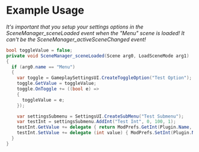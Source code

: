 # Example Usage
*It's important that you setup your settings options in the SceneManager_sceneLoaded event when the "Menu" scene is loaded! It can't be the SceneManager_activeSceneChanged event!*
```cs
bool toggleValue = false;
private void SceneManager_sceneLoaded(Scene arg0, LoadSceneMode arg1) 
{
  if (arg0.name == "Menu")
  {
    var toggle = GameplaySettingsUI.CreateToggleOption("Test Option");
    toggle.GetValue = toggleValue;
    toggle.OnToggle += ((bool e) =>
    {
      toggleValue = e;
    });

    var settingsSubmenu = SettingsUI.CreateSubMenu("Test Submenu");
    var testInt = settingsSubmenu.AddInt("Test Int", 0, 100, 1);
    testInt.GetValue += delegate { return ModPrefs.GetInt(Plugin.Name, "Test Int", 0, true); };
    testInt.SetValue += delegate (int value) { ModPrefs.SetInt(Plugin.Name, "Test Int", value); };
  }
}
